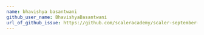 ```yaml
---
name: bhavishya basantwani
github_user_name: BhavishyaBasantwani
url_of_github_issue: https://github.com/scaleracademy/scaler-september-open-source-challenge/issues/170
---
```

